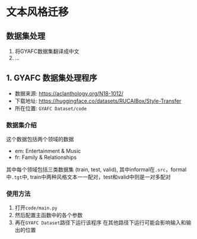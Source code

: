 # 文本风格迁移

## 数据集处理
1. 将GYAFC数据集翻译成中文
2. ...

## 1. GYAFC 数据集处理程序
* 数据来源: https://aclanthology.org/N18-1012/
* 下载地址: https://huggingface.co/datasets/RUCAIBox/Style-Transfer
* 所在位置: `GYAFC Dataset/code`

### 数据集介绍
这个数据包括两个领域的数据
* em: Entertainment & Music 
* fr: Family & Relationships

其中每个领域包括三类数据集 (train, test, valid), 
其中informal在`.src`，formal中`.tgt`中,
train中两种风格文本一一配对，test和valid中则是一对多配对

### 使用方法 
1. 打开`code/main.py`
2. 然后配置主函数中的各个参数
3. 再在`GYAFC Dataset`路径下运行该程序
   在其他路径下运行可能会影响输入和输出的位置